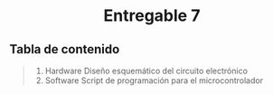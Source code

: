 # <p align="center"> Entregable 7 </p>
## Tabla de contenido

> 1. Hardware
>    Diseño esquemático del circuito electrónico
> 2. Software
>     Script de programación para el microcontrolador
